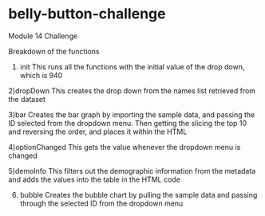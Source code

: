 # belly-button-challenge
Module 14 Challenge

Breakdown of the functions

1) init
This runs all the functions with the initial value of the drop down, which is 940

2)dropDown
This creates the drop down from the names list retrieved from the dataset

3)bar
Creates the bar graph by importing the sample data, and passing the ID selected from the dropdown menu. Then getting the slicing the top 10 and reversing the order, and places it within the HTML

4)optionChanged
This gets the value whenever the dropdown menu is changed

5)demoInfo
This filters out the demographic information from the metadata and adds the values into the table in the HTML code 

6) bubble
Creates the bubble chart by pulling the sample data and passing through the selected ID from the dropdown menu



